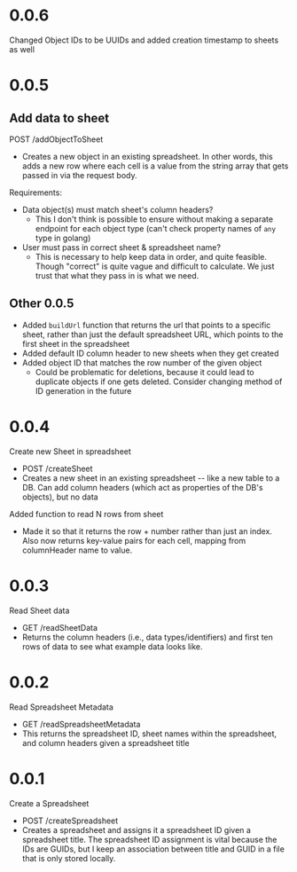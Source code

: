 # 0.0.6

Changed Object IDs to be UUIDs and added creation timestamp to sheets as well

# 0.0.5

## Add data to sheet
POST /addObjectToSheet
- Creates a new object in an existing spreadsheet. In other words, this adds a new row where each cell is a value from the string array that gets passed in via the request body.

Requirements:
- Data object(s) must match sheet's column headers?
	- This I don't think is possible to ensure without making a separate endpoint for each object type (can't check property names of `any` type in golang)
- User must pass in correct sheet & spreadsheet name?
	- This is necessary to help keep data in order, and quite feasible. Though "correct" is quite vague and difficult to calculate. We just trust that what they pass in is what we need.

## Other 0.0.5
- Added `buildUrl` function that returns the url that points to a specific sheet, rather than just the default spreadsheet URL, which points to the first sheet in the spreadsheet
- Added default ID column header to new sheets when they get created
- Added object ID that matches the row number of the given object
	- Could be problematic for deletions, because it could lead to duplicate objects if one gets deleted. Consider changing method of ID generation in the future

# 0.0.4
Create new Sheet in spreadsheet
- POST /createSheet
- Creates a new sheet in an existing spreadsheet -- like a new table to a DB. Can add column headers (which act as properties of the DB's objects), but no data

Added function to read N rows from sheet 
- Made it so that it returns the row + number rather than just an index. Also now returns key-value pairs for each cell, mapping from columnHeader name to value.

# 0.0.3
Read Sheet data
- GET /readSheetData
- Returns the column headers (i.e., data types/identifiers) and first ten rows of data to see what example data looks like.

# 0.0.2
Read Spreadsheet Metadata
- GET /readSpreadsheetMetadata
- This returns the spreadsheet ID, sheet names within the spreadsheet, and column headers given a spreadsheet title

# 0.0.1
Create a Spreadsheet
- POST /createSpreadsheet
- Creates a spreadsheet and assigns it a spreadsheet ID given a spreadsheet title. The spreadsheet ID assignment is vital because the IDs are GUIDs, but I keep an association between title and GUID in a file that is only stored locally.